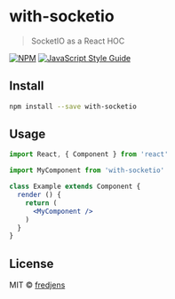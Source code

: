# with-socketio

> SocketIO as a React HOC

[![NPM](https://img.shields.io/npm/v/with-socketio.svg)](https://www.npmjs.com/package/with-socketio) [![JavaScript Style Guide](https://img.shields.io/badge/code_style-standard-brightgreen.svg)](https://standardjs.com)

## Install

```bash
npm install --save with-socketio
```

## Usage

```jsx
import React, { Component } from 'react'

import MyComponent from 'with-socketio'

class Example extends Component {
  render () {
    return (
      <MyComponent />
    )
  }
}
```

## License

MIT © [fredjens](https://github.com/fredjens)
